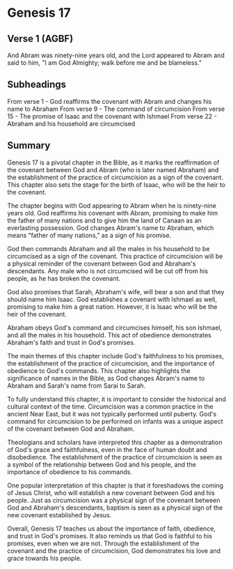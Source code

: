 # Genesis 17

## Verse 1 (AGBF)

And Abram was ninety-nine years old, and the Lord appeared to Abram and said to him, "I am God Almighty; walk before me and be blameless."

## Subheadings

From verse 1 - God reaffirms the covenant with Abram and changes his name to Abraham
From verse 9 - The command of circumcision
From verse 15 - The promise of Isaac and the covenant with Ishmael
From verse 22 - Abraham and his household are circumcised

## Summary

Genesis 17 is a pivotal chapter in the Bible, as it marks the reaffirmation of the covenant between God and Abram (who is later named Abraham) and the establishment of the practice of circumcision as a sign of the covenant. This chapter also sets the stage for the birth of Isaac, who will be the heir to the covenant.

The chapter begins with God appearing to Abram when he is ninety-nine years old. God reaffirms his covenant with Abram, promising to make him the father of many nations and to give him the land of Canaan as an everlasting possession. God changes Abram's name to Abraham, which means "father of many nations," as a sign of his promise.

God then commands Abraham and all the males in his household to be circumcised as a sign of the covenant. This practice of circumcision will be a physical reminder of the covenant between God and Abraham's descendants. Any male who is not circumcised will be cut off from his people, as he has broken the covenant.

God also promises that Sarah, Abraham's wife, will bear a son and that they should name him Isaac. God establishes a covenant with Ishmael as well, promising to make him a great nation. However, it is Isaac who will be the heir of the covenant.

Abraham obeys God's command and circumcises himself, his son Ishmael, and all the males in his household. This act of obedience demonstrates Abraham's faith and trust in God's promises.

The main themes of this chapter include God's faithfulness to his promises, the establishment of the practice of circumcision, and the importance of obedience to God's commands. This chapter also highlights the significance of names in the Bible, as God changes Abram's name to Abraham and Sarah's name from Sarai to Sarah.

To fully understand this chapter, it is important to consider the historical and cultural context of the time. Circumcision was a common practice in the ancient Near East, but it was not typically performed until puberty. God's command for circumcision to be performed on infants was a unique aspect of the covenant between God and Abraham.

Theologians and scholars have interpreted this chapter as a demonstration of God's grace and faithfulness, even in the face of human doubt and disobedience. The establishment of the practice of circumcision is seen as a symbol of the relationship between God and his people, and the importance of obedience to his commands.

One popular interpretation of this chapter is that it foreshadows the coming of Jesus Christ, who will establish a new covenant between God and his people. Just as circumcision was a physical sign of the covenant between God and Abraham's descendants, baptism is seen as a physical sign of the new covenant established by Jesus.

Overall, Genesis 17 teaches us about the importance of faith, obedience, and trust in God's promises. It also reminds us that God is faithful to his promises, even when we are not. Through the establishment of the covenant and the practice of circumcision, God demonstrates his love and grace towards his people.